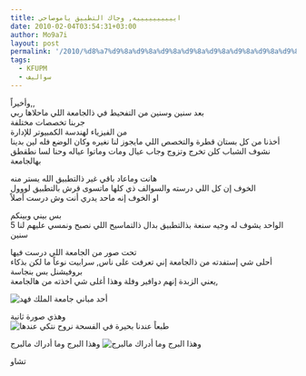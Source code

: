 ```yaml
---
title: اييييييييييه, وجاك التطبيق ياموصاحي
date: 2010-02-04T03:54:31+03:00
author: Mo9a7i
layout: post
permalink: '/2010/%d8%a7%d9%8a%d9%8a%d9%8a%d9%8a%d9%8a%d9%8a%d9%8a%d9%8a%d9%8a%d9%8a%d9%87-%d9%88%d8%ac%d8%a7%d9%83-%d8%a7%d9%84%d8%aa%d8%b7%d8%a8%d9%8a%d9%82-%d9%8a%d8%a7%d9%85%d9%88%d8%b5%d8%a7%d8%ad%d9%8a/'
tags:
  - KFUPM
  - سواليف
---
```

وأخيراً,,  
بعد سنين وسنين من التفحيط في ذالجامعة اللي ماحلاها ربي  
جربنا تخصصات مختلفة  
من الفيزياء لهندسة الكمبيوتر للإدارة  
أخذنا من كل بستان قطرة والتخصص اللي مايجوز لنا نغيره وكان الوضع فله لين بدينا نشوف الشباب كلن تخرج وتزوج وجاب عيال ومات وماتوا عياله وحنا لسا نطقطق بهالجامعة

هانت وماعاد باقي غير ذالتطبيق الله يستر منه  
الخوف إن كل اللي درسته والسوالف ذي كلها ماتسوى قرش بالتطبيق لووول  
او الخوف إنه ماحد يدري أنت وش درست أصلاً

بس بيني وبينكم  
الواحد يشوف له وجيه سنعة بذالتطبيق بدال ذالتماسيح اللي نصبح ونمسي عليهم لنا 5 سنين

تحت صور من الجامعة اللي درست فيها  
أحلى شي إستفدته من ذالجامعة إني تعرفت على ناس, سرابيت نوعاً ما لكن بذكاء  
بروفيشنل بس بنجاسة  
يعني الزبدة إنهم دوافير وفلة وهذا أغلى شي اخذته من هالجامعة,  

![أحد مباني جامعة الملك فهد](http://fc06.deviantart.net/fs28/i/2008/166/d/4/KFUPM_Blg__4_by_ammorsy.jpg)

وهذي صورة ثانية  
![طبعاً عندنا بحيرة في الفسحة نروح نتكي عندها](http://fc06.deviantart.net/fs70/f/2010/012/0/5/KFUPM_by_A91.jpg)

وهذا البرج وما أدراك مالبرج
![وهذا البرج وما أدراك مالبرج](http://fc01.deviantart.net/fs30/i/2008/166/e/d/KFUPM_Tower_2_by_ammorsy.jpg)

تشاو
